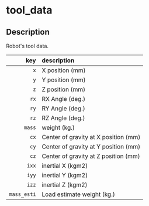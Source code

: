 ﻿# tool_data

## Description

Robot's tool data.

|key|description|
|---:|:---|
|`x`|X position (mm)|
|`y`|Y position (mm)|
|`z`|Z position (mm)|
|`rx`|RX Angle (deg.)|
|`ry`|RY Angle (deg.)|
|`rz`|RZ Angle (deg.)|
|`mass`|weight (kg.)|
|`cx`|Center of gravity at X position (mm)|
|`cy`|Center of gravity at Y position (mm)|
|`cz`|Center of gravity at Z position (mm)|
|`ixx`| inertial X (kgm2)|
|`iyy`| inertial Y (kgm2)|
|`izz`| inertial Z (kgm2)|
|`mass_esti`|Load estimate weight (kg.)|

